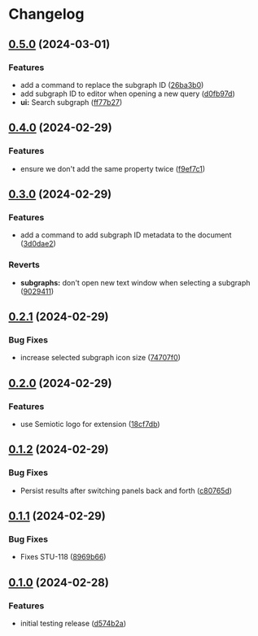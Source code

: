 # Changelog

## [0.5.0](https://github.com/semiotic-ai/vscode-sql-studio/compare/v0.4.0...v0.5.0) (2024-03-01)


### Features

* add a command to replace the subgraph ID ([26ba3b0](https://github.com/semiotic-ai/vscode-sql-studio/commit/26ba3b07a7f17ac060eddc362f8d1ceaeb2b88d1))
* add subgraph ID to editor when opening a new query ([d0fb97d](https://github.com/semiotic-ai/vscode-sql-studio/commit/d0fb97d06a1e0a4dbde160f0e62135b8675060c1))
* **ui:** Search subgraph ([ff77b27](https://github.com/semiotic-ai/vscode-sql-studio/commit/ff77b27c46f0eacad0ea50212581b95b1044e49a))

## [0.4.0](https://github.com/semiotic-ai/vscode-sql-studio/compare/v0.3.0...v0.4.0) (2024-02-29)


### Features

* ensure we don't add the same property twice ([f9ef7c1](https://github.com/semiotic-ai/vscode-sql-studio/commit/f9ef7c1826d5ff7234b1689302167cd3a9399dc1))

## [0.3.0](https://github.com/semiotic-ai/vscode-sql-studio/compare/v0.2.1...v0.3.0) (2024-02-29)


### Features

* add a command to add subgraph ID metadata to the document ([3d0dae2](https://github.com/semiotic-ai/vscode-sql-studio/commit/3d0dae2d2690a6b6fd726943656e116ce67fba65))


### Reverts

* **subgraphs:** don't open new text window when selecting a subgraph ([9029411](https://github.com/semiotic-ai/vscode-sql-studio/commit/9029411b32c3030fd3ebdb396a459369581c8cdd))

## [0.2.1](https://github.com/semiotic-ai/vscode-sql-studio/compare/v0.2.0...v0.2.1) (2024-02-29)


### Bug Fixes

* increase selected subgraph icon size ([74707f0](https://github.com/semiotic-ai/vscode-sql-studio/commit/74707f010bc2e11898b795eaf47d66585eef0db1))

## [0.2.0](https://github.com/semiotic-ai/vscode-sql-studio/compare/v0.1.2...v0.2.0) (2024-02-29)


### Features

* use Semiotic logo for extension ([18cf7db](https://github.com/semiotic-ai/vscode-sql-studio/commit/18cf7dbbdc289f5ac4f8f3afefefb3bc2c4b37eb))

## [0.1.2](https://github.com/semiotic-ai/vscode-sql-studio/compare/v0.1.1...v0.1.2) (2024-02-29)


### Bug Fixes

* Persist results after switching panels back and forth ([c80765d](https://github.com/semiotic-ai/vscode-sql-studio/commit/c80765d75a4b53a82ae2d928c05ab1992706df1e))

## [0.1.1](https://github.com/semiotic-ai/vscode-sql-studio/compare/v0.1.0...v0.1.1) (2024-02-29)


### Bug Fixes

* Fixes STU-118 ([8969b66](https://github.com/semiotic-ai/vscode-sql-studio/commit/8969b669795289dc6c5f8252a17403a262f4d2c1))

## [0.1.0](https://github.com/semiotic-ai/vscode-sql-studio/compare/v0.0.0...v0.1.0) (2024-02-28)


### Features

* initial testing release ([d574b2a](https://github.com/semiotic-ai/vscode-sql-studio/commit/d574b2a6f780c1885bcbaaa2890da63280912dc0))
